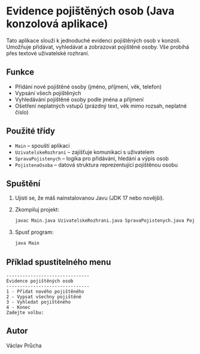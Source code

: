 # Evidence pojištěných osob (Java konzolová aplikace)

Tato aplikace slouží k jednoduché evidenci pojištěných osob v konzoli. Umožňuje přidávat, vyhledávat a zobrazovat pojištěné osoby. Vše probíhá přes textové uživatelské rozhraní.

## Funkce

* Přidání nové pojištěné osoby (jméno, příjmení, věk, telefon)
* Vypsání všech pojištěných
* Vyhledávání pojištěné osoby podle jména a příjmení
* Ošetření neplatných vstupů (prázdný text, věk mimo rozsah, neplatné číslo)

## Použité třídy

* `Main` – spouští aplikaci
* `UzivatelskeRozhrani` – zajišťuje komunikaci s uživatelem
* `SpravaPojistenych` – logika pro přidávání, hledání a výpis osob
* `PojistenaOsoba` – datová struktura reprezentující pojištěnou osobu

## Spuštění

1. Ujisti se, že máš nainstalovanou Javu (JDK 17 nebo novější).
2. Zkompiluj projekt:

   ```bash
   javac Main.java UzivatelskeRozhrani.java SpravaPojistenych.java PojistenaOsoba.java
   ```
3. Spusť program:

   ```bash
   java Main
   ```

## Příklad spustitelného menu

```
-------------------------------
Evidence pojištěných osob
-------------------------------
1 - Přidat nového pojištěného
2 - Vypsat všechny pojištěné
3 - Vyhledat pojištěného
4 - Konec
Zadejte volbu:
```

## Autor

Václav Průcha
